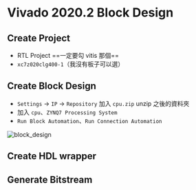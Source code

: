 # Vivado 2020.2 Block Design

## Create Project

- RTL Project ==一定要勾 vitis 那個==
- `xc7z020clg400-1`（我沒有板子可以選）

## Create Block Design

- `Settings` -> `IP` -> `Repository` 加入 `cpu.zip` unzip 之後的資料夾
- 加入 `cpu`、`ZYNQ7 Processing System`
- `Run Block Automation`、`Run Connection Automation`

![block_design](https://i.imgur.com/yON0NBA.png)

## Create HDL wrapper

## Generate Bitstream



